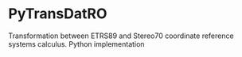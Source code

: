 # PyTransDatRO
Transformation between ETRS89 and Stereo70 coordinate reference systems calculus. Python implementation
